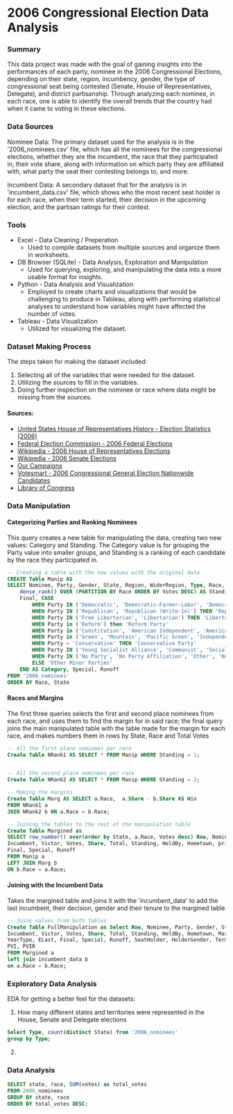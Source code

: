 # 2006 Congressional Election Data Analysis


### Summary

This data project was made with the goal of gaining insights into the performances of each party, nominee in the 2006 Congressional Elections, depending on their state, region, incumbency, gender, the type of congressional seat being contested (Senate, House of Representatives, Delegate), and district partisanship. Through analyzing each nominee, in each race, one is able to identify the overall trends that the country had when it came to voting in these elections.


### Data Sources

Nominee Data: The primary dataset used for the analysis is in the '2006_nominees.csv' file, which has all the nominees for the congressional elections, whether they are the incumbent, the race that they participated in, their vote share, along with information on which party they are affiliated with, what party the seat their contesting belongs to, and more.

Incumbent Data: A secondary dataset that for the analysis is in 'incumbent_data.csv' file, which shows who the most recent seat holder is for each race, when their term started, their decision in the upcoming election, and the partisan ratings for their contest. 


### Tools
- Excel - Data Cleaning / Preperation
  - Used to compile datasets from multiple sources and organize them in worksheets.
- DB Browser (SQLite) - Data Analysis, Exploration and Manipulation
  - Used for querying, exploring, and manipulating the data into a more usable format for insights.
- Python - Data Analysis and Visualization
  - Employed to create charts and visualizations that would be challenging to produce in Tableau, along with performing statistical analyses to understand how variables might have affected the number of votes.
- Tableau - Data Visualization
  - Utilized for visualizing the dataset.


### Dataset Making Process

The steps taken for making the dataset included:
  1. Selecting all of the variables that were needed for the dataset.
  2. Utilizing the sources to fill in the variables.
  3. Doing further inspection on the nominee or race where data might be missing from the sources.

#### Sources:
- [United States House of Representatives History - Election Statistics (2006)](https://history.house.gov/Institution/Election-Statistics/Election-Statistics/)
- [Federal Election Commission - 2006 Federal Elections](https://www.fec.gov/resources/cms-content/documents/federalelections2006.pdf)
- [Wikipedia - 2006 House of Representatives Elections](https://en.wikipedia.org/wiki/2006_United_States_House_of_Representatives_elections)
- [Wikipedia - 2006 Senate Elections](https://en.wikipedia.org/wiki/2006_United_States_Senate_elections)
- [Our Campaigns](https://www.ourcampaigns.com/)
- [Votesmart - 2006 Congressional General Election Nationwide Candidates](https://justfacts.votesmart.org/election/2006/C/NA/2006-congressional-election?stageId=G&p=1)
- [Library of Congress](https://www.loc.gov/)


### Data Manipulation

#### Categorizing Parties and Ranking Nominees

This query creates a new table for manipulating the data, creating two new values: Category and Standing. The Category value is for grouping the Party value into smaller groups, and Standing is a ranking of each candidate by the race they participated in.


```sql
-- Creating a table with the new values with the original data
CREATE Table Manip AS 
SELECT Nominee, Party, Gender, State, Region, WiderRegion, Type, Race, Class, Incumbent, Victor, Votes, Share, Total, 
    dense_rank() OVER (PARTITION BY Race ORDER BY Votes DESC) AS Standing, Heldby, Hometown, EDay, EYear, YearType, Elast, 
    Final, CASE
        WHEN Party IN ('Democratic', 'Democratic-Farmer-Labor', 'Democratic-Nonpartisan League', 'Democratic (Write-In)') THEN 'Democratic Party'
        WHEN Party IN ('Republican', 'Republican (Write-In)') THEN 'Republican Party'
        WHEN Party IN ('Free Libertarian', 'Libertarian') THEN 'Libertarian Party'
        WHEN Party in ('Reform') then 'Reform Party'
        WHEN Party in ('Constitution', 'American Independent', 'American Constitution Party', 'U.S. Taxpayers', 'Independent American') THEN 'Constitution Party'
        WHEN Party in ('Green', 'Mountain', 'Pacific Green', 'Independent Green', 'Desert Greens') then 'Green Party'
        WHEN Party = 'Conservative' THEN 'Conservative Party'
        WHEN Party IN ('Young Socialist Alliance', 'Communist', 'Socialist Equality', 'Socialist', 'Socialist Labor', 'Peace And Freedom', 'Socialist Workers', 'Liberty Union') THEN 'Socialist Parties'
        WHEN Party IN ('No Party', 'No Party Affiliation', 'Other', 'Nominated by Petition', 'Conneticut for Lieberman', 'Write-In', 'Independent Political Choice', 'No Party Preference', 'Independent', 'Independent Constitutional Candidate', 'Independent Party of Delaware', 'Independence', 'Nonpartisan', 'No Political Party', 'Unaffiliated') THEN 'Independent'
        ELSE 'Other Minor Parties'
    END AS Category, Special, Runoff 
FROM '2006_nominees' 
ORDER BY Race, State
```

#### Races and Margins

The first three queries selects the first and second place nominees from each race, and uses them to find the margin for in said race; the final query joins the main manipulated table with the table made for the margin for each race, and makes numbers them in rows by State, Race and Total Votes

```sql
-- All the first place nominees per race
Create Table NRank1 AS SELECT * FROM Manip WHERE Standing = 1;


-- All the second place nominees per race
Create Table NRank2 AS SELECT * FROM Manip WHERE Standing = 2;

-- Making the margins
Create Table Marg AS SELECT a.Race,  a.Share - b.Share AS Win
FROM NRank1 a 
JOIN NRank2 b ON a.Race = b.Race;

-- Joining the tables to the rest of the manipulation table
Create Table Margined as 
SELECT row_number() over(order by State, a.Race, Votes desc) Row, Nominee, Party, Gender, State, Region, WiderRegion, Type, a.Race, Class, 
Incumbent, Victor, Votes, Share, Total, Standing, HeldBy, Hometown, printf('%.2f%%', b.Win) AS Margin, Category, EDay, EYear, YearType, Elast, 
Final, Special, Runoff
FROM Manip a
LEFT JOIN Marg b
ON b.Race = a.Race;
```

#### Joining with the Incumbent Data

Takes the margined table and joins it with the 'incumbent_data' to add the last incumbent, their decision, gender and their tenure to the margined table

```sql
-- Joins values from both tables
Create Table FullManipulation as Select Row, Nominee, Party, Gender, State, Region, WiderRegion, Type, a.Race, Class, 
Incumbent, Victor, Votes, Share, Total, Standing, HeldBy, Hometown, Margin, Category, EDay, EYear,
YearType, ELast, Final, Special, Runoff, SeatHolder, HolderGender, TermStart, Decision, Days, Rating,
PVI, PVIR
FROM Margined a
left join incumbent_data b
on a.Race = b.Race;
```
### Exploratory Data Analysis
EDA for getting a better feel for the datasets:

  1. How many different states and territories were represented in the House, Senate and Delegate elections
```sql
Select Type, count(distinct State) from '2006_nominees'
group by Type; 
```
  2. 



### Data Analysis


```sql
SELECT state, race, SUM(votes) as total_votes
FROM 2006_nominees
GROUP BY state, race
ORDER BY total_votes DESC;
